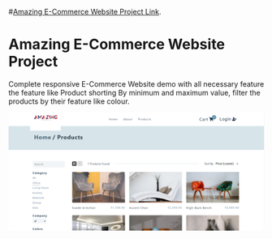  #[Amazing E-Commerce Website Project Link](https://unrivaled-axolotl-2b8f3c.netlify.app/).
# Amazing E-Commerce Website Project


Complete responsive E-Commerce Website demo with all necessary feature the feature 
like Product shorting By minimum and maximum value, filter the products
by their feature like colour.



![Logo](https://github.com/YuvrajTak/MyAmazon/blob/main/E-Commerc/src/assets/Capture_2022_08_04_02_54_39_513.png)

